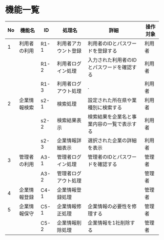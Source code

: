 # 機能一覧

|No|機能名|ID|処理名|詳細|操作対象|
|--|------|--|------|----|-------|
|1|利用者の利用|R1-1|利用者アカウント登録|利用者のIDとパスワードを登録する|利用者|
|  |    |R1-2|利用者ログイン処理|入力された利用者のIDとパスワードを確認する|利用者|
|  |    |R1-3|利用者ログアウト処理|.|利用者|
|2 |企業情報検索|s2-1|検索処理|設定された所在県や業種別に検索する|利用者|
|  |     |s2-2|検索結果表示|検索結果を企業名と事業内容の一覧で表示する|利用者|
|  |     |s2-3|企業情報詳細表示|選択された企業の詳細を表示|利用者|
|3 |管理者の利用|A3-1|管理者ログイン処理|管理者のIDとパスワードを確認する|管理者|
|  |   |A3-2|管理者ログアウト処理| |管理者|
|4 |企業情報登録|C4-1|企業情報登録処理| |管理者|
|5 |企業情報保守|C5-1|企業情報修正処理|企業情報の必要性を修理する|管理者|
|  |   |C5-2|企業情報削除処理|企業情報を1社削除する|管理者|
